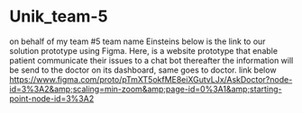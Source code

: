 # Unik_team-5
on behalf of my team #5 team name Einsteins below is the link to our solution prototype using Figma.  Here, is a website prototype that enable patient communicate their issues to a chat bot thereafter the information will be send to the doctor on its dashboard, same goes to doctor. link below https://www.figma.com/proto/pTmXT5okfME8eiXGutvLJx/AskDoctor?node-id=3%3A2&amp;scaling=min-zoom&amp;page-id=0%3A1&amp;starting-point-node-id=3%3A2
